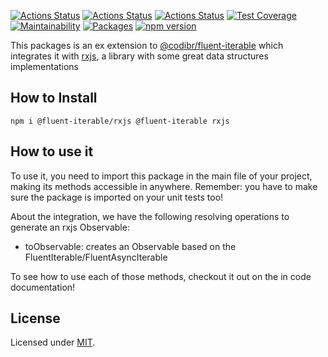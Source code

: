[![Actions Status](https://github.com/Codibre/fluent-iterable-rxjs/workflows/build/badge.svg)](https://github.com/Codibre/fluent-iterable-rxjs/actions)
[![Actions Status](https://github.com/Codibre/fluent-iterable-rxjs/workflows/test/badge.svg)](https://github.com/Codibre/fluent-iterable-rxjs/actions)
[![Actions Status](https://github.com/Codibre/fluent-iterable-rxjs/workflows/lint/badge.svg)](https://github.com/Codibre/fluent-iterable-rxjs/actions)
[![Test Coverage](https://api.codeclimate.com/v1/badges/ab8fe8c90db9d596e996/test_coverage)](https://codeclimate.com/github/Codibre/fluent-iterable-rxjs/test_coverage)
[![Maintainability](https://api.codeclimate.com/v1/badges/ab8fe8c90db9d596e996/maintainability)](https://codeclimate.com/github/Codibre/fluent-iterable-rxjs/maintainability)
[![Packages](https://david-dm.org/Codibre/fluent-iterable-rxjs.svg)](https://david-dm.org/Codibre/fluent-iterable-rxjs)
[![npm version](https://badge.fury.io/js/%40codibre%2Ffluent-iterable-rxjs.svg)](https://badge.fury.io/js/%40codibre%2Ffluent-iterable-rxjs)

This packages is an ex extension to [@codibr/fluent-iterable](https://www.npmjs.com/package/@codibre/fluent-iterable) which integrates it with [rxjs](https://www.npmjs.com/package/rxjs), a library with some great data structures implementations

## How to Install

```
npm i @fluent-iterable/rxjs @fluent-iterable rxjs
```

## How to use it

To use it, you need to import this package in the main file of your project, making its methods accessible in anywhere.
Remember: you have to make sure the package is imported on your unit tests too!

About the integration, we have the following resolving operations to generate an rxjs Observable:

* toObservable: creates an Observable based on the FluentIterable/FluentAsyncIterable

To see how to use each of those methods, checkout it out on the in code documentation!

## License

Licensed under [MIT](https://en.wikipedia.org/wiki/MIT_License).
